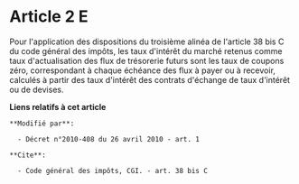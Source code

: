# Article 2 E

Pour l'application des dispositions du troisième alinéa de l'article 38 bis C du code général des impôts, les taux d'intérêt
du marché retenus comme taux d'actualisation des flux de trésorerie futurs sont les taux de coupons zéro, correspondant à
chaque échéance des flux à payer ou à recevoir, calculés à partir des taux d'intérêt des contrats d'échange de taux d'intérêt
ou de devises.

**Liens relatifs à cet article**

	**Modifié par**:

	  - Décret n°2010-408 du 26 avril 2010 - art. 1

	**Cite**:

	  - Code général des impôts, CGI. - art. 38 bis C
